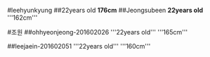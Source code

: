 #leehyunkyung
##22years old
**176cm**
##Jeongsubeen
**22years old**
'''162cm'''

#조원
##ohhyeonjeong-201602026
'''22years old'''
'''165cm'''

##leejaein-201602051
'''22years old'''
'''160cm'''


